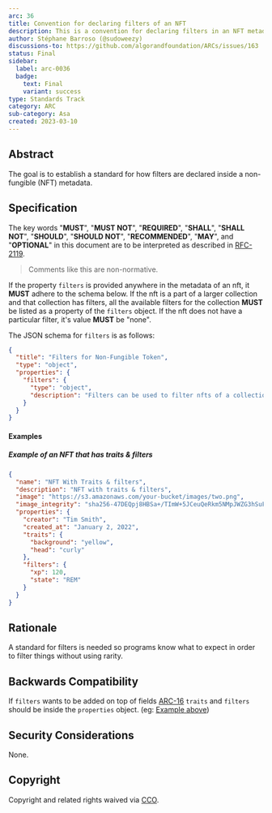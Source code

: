 ```yaml
---
arc: 36
title: Convention for declaring filters of an NFT
description: This is a convention for declaring filters in an NFT metadata
author: Stéphane Barroso (@sudoweezy)
discussions-to: https://github.com/algorandfoundation/ARCs/issues/163
status: Final
sidebar:
  label: arc-0036
  badge:
    text: Final
    variant: success
type: Standards Track
category: ARC
sub-category: Asa
created: 2023-03-10
---
```

## Abstract

The goal is to establish a standard for how filters are declared inside a non-fungible (NFT) metadata.

## Specification

The key words "**MUST**", "**MUST NOT**", "**REQUIRED**", "**SHALL**", "**SHALL NOT**", "**SHOULD**", "**SHOULD NOT**", "**RECOMMENDED**", "**MAY**", and "**OPTIONAL**" in this document are to be interpreted as described in <a href="https://www.ietf.org/rfc/rfc2119.txt">RFC-2119</a>.

> Comments like this are non-normative.

If the property `filters` is provided anywhere in the metadata of an nft, it **MUST** adhere to the schema below.
If the nft is a part of a larger collection and that collection has filters, all the available filters for the collection **MUST** be listed as a property of the `filters` object.
If the nft does not have a particular filter, it's value **MUST** be "none".

The JSON schema for `filters` is as follows:

```json
{
  "title": "Filters for Non-Fungible Token",
  "type": "object",
  "properties": {
    "filters": {
      "type": "object",
      "description": "Filters can be used to filter nfts of a collection.  Values must be an array of strings or numbers."
    }
  }
}
```

#### Examples

##### Example of an NFT that has traits & filters

```json
{
  "name": "NFT With Traits & filters",
  "description": "NFT with traits & filters",
  "image": "https://s3.amazonaws.com/your-bucket/images/two.png",
  "image_integrity": "sha256-47DEQpj8HBSa+/TImW+5JCeuQeRkm5NMpJWZG3hSuFU=",
  "properties": {
    "creator": "Tim Smith",
    "created_at": "January 2, 2022",
    "traits": {
      "background": "yellow",
      "head": "curly"
    },
    "filters": {
      "xp": 120,
      "state": "REM"
    }
  }
}
```

## Rationale

A standard for filters is needed so programs know what to expect in order to filter things without using rarity.

## Backwards Compatibility

If `filters` wants to be added on top of fields [ARC-16](/arc-standards/arc-0016) `traits` and `filters` should be inside the `properties` object. (eg: [Example above](/arc-standards/arc-0036#example-of-an-nft-that-has-traits--filters))

## Security Considerations

None.

## Copyright

Copyright and related rights waived via <a href="https://creativecommons.org/publicdomain/zero/1.0/">CCO</a>.
